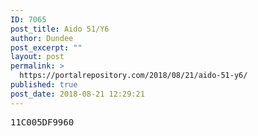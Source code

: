 ```yaml
---
ID: 7065
post_title: Aido 51/Y6
author: Dundee
post_excerpt: ""
layout: post
permalink: >
  https://portalrepository.com/2018/08/21/aido-51-y6/
published: true
post_date: 2018-08-21 12:29:21
---
```

<pre>11C005DF9960</pre>